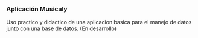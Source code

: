 ### Aplicación Musicaly
Uso practico y didactico de una aplicacion basica para el manejo de datos junto con una base de datos.
(En desarrollo)
